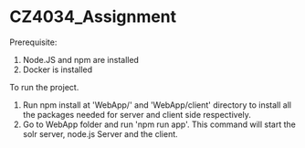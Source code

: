 # CZ4034_Assignment

Prerequisite: 
1. Node.JS and npm are installed
2. Docker is installed

To run the project. 
1. Run npm install at 'WebApp/' and 'WebApp/client' directory to install all the packages needed for server and client side respectively.
2. Go to WebApp folder and run 'npm run app'. This command will start the solr server, node.js Server and the client. 
